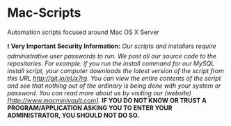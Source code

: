 Mac-Scripts
===========

Automation scripts focused around Mac OS X Server

:exclamation: **Very Important Security Information:**
*Our scripts and installers require administrative user passwords to run. We post all our source code to the repositories. For example: if you run the install command for our MySQL install script, your computer downloads the latest version of the script from this URL http://git.io/eUx7rg. You can view the entire contents of the script and see that nothing out of the ordinary is being done with your system or password. You can read more about us by visiting our (website)[http://www.macminivault.com].* **IF YOU DO NOT KNOW OR TRUST A PROGRAM/APPLICATION ASKING YOU TO ENTER YOUR ADMINISTRATOR, YOU SHOULD NOT DO SO.**
